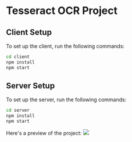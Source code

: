 # Tesseract OCR Project

## Client Setup

To set up the client, run the following commands:

```sh
cd client
npm install
npm start
```

## Server Setup

To set up the server, run the following commands:

```sh
cd server
npm install
npm start
```

Here's a preview of the project:
<img src="https://res.cloudinary.com/dviz7ybmq/image/upload/v1699270317/nylu7gcftt3zb8yn18mw.png"/>
